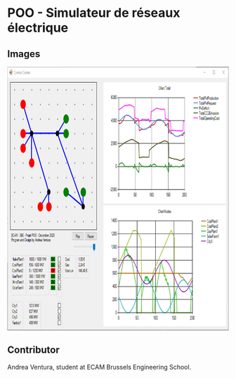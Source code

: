 # POO - Simulateur de réseaux électrique



## Images

<p align="center">
<img src="img/ControlCenter.png" alt="The graphical UI" height="600">
</p>

## Contributor

Andrea Ventura, student at ECAM Brussels Engineering School.

##
